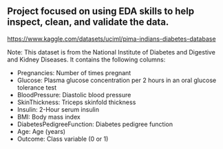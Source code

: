 ## Project focused on using EDA skills to help inspect, clean, and validate the data.


https://www.kaggle.com/datasets/uciml/pima-indians-diabetes-database

Note: This dataset is from the National Institute of Diabetes and Digestive and Kidney Diseases. It contains the following columns:

- Pregnancies: Number of times pregnant
- Glucose: Plasma glucose concentration per 2 hours in an oral glucose tolerance test
- BloodPressure: Diastolic blood pressure
- SkinThickness: Triceps skinfold thickness
- Insulin: 2-Hour serum insulin
- BMI: Body mass index
- DiabetesPedigreeFunction: Diabetes pedigree function
- Age: Age (years)
- Outcome: Class variable (0 or 1)

